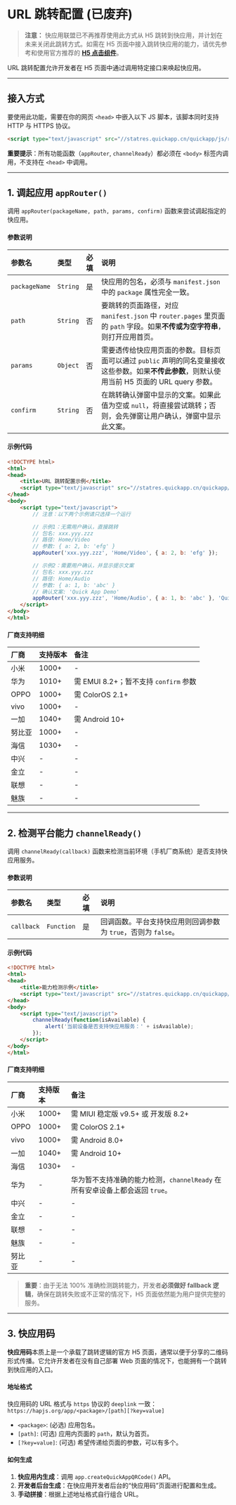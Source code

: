 
# URL 跳转配置 (已废弃)

> **注意：** 快应用联盟已不再推荐使用此方式从 H5 跳转到快应用，并计划在未来关闭此跳转方式。如需在 H5 页面中接入跳转快应用的能力，请优先参考和使用官方推荐的 **[H5 点击组件](https://doc.quickapp.cn/tutorial/platform-capability/h5-component.html)**。

URL 跳转配置允许开发者在 H5 页面中通过调用特定接口来唤起快应用。

---

## 接入方式

要使用此功能，需要在你的网页 `<head>` 中嵌入以下 JS 脚本，该脚本同时支持 HTTP 与 HTTPS 协议。

```html
<script type="text/javascript" src="//statres.quickapp.cn/quickapp/js/routerinline.min.js"></script>
```

**重要提示**：所有功能函数（`appRouter`, `channelReady`）都必须在 `<body>` 标签内调用，不支持在 `<head>` 中调用。

---

## 1. 调起应用 `appRouter()`

调用 `appRouter(packageName, path, params, confirm)` 函数来尝试调起指定的快应用。

#### 参数说明

| 参数名 | 类型 | 必填 | 说明 |
| :--- | :--- | :--- | :--- |
| `packageName` | `String` | 是 | 快应用的包名，必须与 `manifest.json` 中的 `package` 属性完全一致。 |
| `path` | `String` | 否 | 要跳转的页面路径，对应 `manifest.json` 中 `router.pages` 里页面的 `path` 字段。如果**不传或为空字符串**，则打开应用首页。 |
| `params` | `Object` | 否 | 需要透传给快应用页面的参数。目标页面可以通过 `public` 声明的同名变量接收这些参数。如果**不传此参数**，则默认使用当前 H5 页面的 URL query 参数。 |
| `confirm` | `String` | 否 | 在跳转确认弹窗中显示的文案。如果此值为空或 `null`，将直接尝试跳转；否则，会先弹窗让用户确认，弹窗中显示此文案。 |

#### 示例代码

```html
<!DOCTYPE html>
<html>
<head>
    <title>URL 跳转配置示例</title>
    <script type="text/javascript" src="//statres.quickapp.cn/quickapp/js/routerinline.min.js"></script>
</head>
<body>
    <script type="text/javascript">
        // 注意：以下两个示例请只选择一个运行

        // 示例1：无需用户确认，直接跳转
        // 包名: xxx.yyy.zzz
        // 路径: Home/Video
        // 参数: { a: 2, b: 'efg' }
        appRouter('xxx.yyy.zzz', 'Home/Video', { a: 2, b: 'efg' });

        // 示例2：需要用户确认，并显示提示文案
        // 包名: xxx.yyy.zzz
        // 路径: Home/Audio
        // 参数: { a: 1, b: 'abc' }
        // 确认文案: 'Quick App Demo'
        appRouter('xxx.yyy.zzz', 'Home/Audio', { a: 1, b: 'abc' }, 'Quick App Demo');
    </script>
</body>
</html>
```

#### 厂商支持明细

| 厂商 | 支持版本 | 备注 |
| :--- | :--- | :--- |
| 小米 | 1000+ | - |
| 华为 | 1010+ | 需 EMUI 8.2+；暂不支持 `confirm` 参数 |
| OPPO | 1000+ | 需 ColorOS 2.1+ |
| vivo | 1000+ | - |
| 一加 | 1040+ | 需 Android 10+ |
| 努比亚| 1000+ | - |
| 海信 | 1030+ | - |
| 中兴 | - | - |
| 金立 | - | - |
| 联想 | - | - |
| 魅族 | - | - |

---

## 2. 检测平台能力 `channelReady()`

调用 `channelReady(callback)` 函数来检测当前环境（手机厂商系统）是否支持快应用服务。

#### 参数说明

| 参数名 | 类型 | 必填 | 说明 |
| :--- | :--- | :--- | :--- |
| `callback` | `Function` | 是 | 回调函数。平台支持快应用则回调参数为 `true`，否则为 `false`。 |

#### 示例代码

```html
<!DOCTYPE html>
<html>
<head>
    <title>能力检测示例</title>
    <script type="text/javascript" src="//statres.quickapp.cn/quickapp/js/routerinline.min.js"></script>
</head>
<body>
    <script type="text/javascript">
        channelReady(function(isAvailable) {
            alert('当前设备是否支持快应用服务：' + isAvailable);
        });
    </script>
</body>
</html>
```

#### 厂商支持明细

| 厂商 | 支持版本 | 备注 |
| :--- | :--- | :--- |
| 小米 | 1000+ | 需 MIUI 稳定版 v9.5+ 或 开发版 8.2+ |
| OPPO | 1000+ | 需 ColorOS 2.1+ |
| vivo | 1000+ | 需 Android 8.0+ |
| 一加 | 1040+ | 需 Android 10+ |
| 海信 | 1030+ | - |
| 华为 | - | 华为暂不支持准确的能力检测，`channelReady` 在所有安卓设备上都会返回 `true`。 |
| 中兴 | - | - |
| 金立 | - | - |
| 联想 | - | - |
| 魅族 | - | - |
| 努比亚| - | - |

> **重要**：由于无法 100% 准确检测跳转能力，开发者**必须做好 fallback 逻辑**，确保在跳转失败或不正常的情况下，H5 页面依然能为用户提供完整的服务。

---

## 3. 快应用码

**快应用码**本质上是一个承载了跳转逻辑的官方 H5 页面，通常以便于分享的二维码形式传播。它允许开发者在没有自己部署 Web 页面的情况下，也能拥有一个跳转到快应用的入口。

#### 地址格式
快应用码的 URL 格式与 `https` 协议的 `deeplink` 一致：
`https://hapjs.org/app/<package>/[path][?key=value]`

-   `<package>`: (必选) 应用包名。
-   `[path]`: (可选) 应用内页面的 `path`，默认为首页。
-   `[?key=value]`: (可选) 希望传递给页面的参数，可以有多个。

#### 如何生成

1.  **快应用内生成**：调用 `app.createQuickAppQRCode()` API。
2.  **开发者后台生成**：在快应用开发者后台的“快应用码”页面进行配置和生成。
3.  **手动拼接**：根据上述地址格式自行组合 URL。
